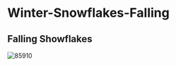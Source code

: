 # Winter-Snowflakes-Falling

## Falling Showflakes

![85910](https://user-images.githubusercontent.com/56477695/201293173-83c71e93-f1dd-4bde-9c0d-e00c54bb4b8e.jpg)
